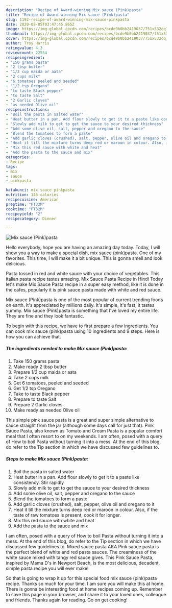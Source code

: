 ```yaml
---
description: "Recipe of Award-winning Mix sauce (Pink)pasta"
title: "Recipe of Award-winning Mix sauce (Pink)pasta"
slug: 1192-recipe-of-award-winning-mix-sauce-pinkpasta
date: 2020-08-05T03:47:45.865Z
image: https://img-global.cpcdn.com/recipes/bcde9b0bb2419037/751x532cq70/mix-sauce-pinkpasta-recipe-main-photo.jpg
thumbnail: https://img-global.cpcdn.com/recipes/bcde9b0bb2419037/751x532cq70/mix-sauce-pinkpasta-recipe-main-photo.jpg
cover: https://img-global.cpcdn.com/recipes/bcde9b0bb2419037/751x532cq70/mix-sauce-pinkpasta-recipe-main-photo.jpg
author: Troy Harris
ratingvalue: 4.3
reviewcount: 22554
recipeingredient:
- "150 grams pasta"
- "2 tbsp butter"
- "1/2 cup maida or aata"
- "2 cups milk"
- "6 tomatoes peeled and seeded"
- "1/2 tsp Oregano"
- "to taste Black pepper"
- "to taste Salt"
- "2 Garlic cloves"
- "as needed Olive oil"
recipeinstructions:
- "Boil the pasta in salted water"
- "Heat butter in a pan. Add flour slowly to get it to a paste like consistency. Stir rapidly"
- "Slowly add milk to get to get the sauce to your desired thickness"
- "Add some olive oil, salt, pepper and oregano to the sauce"
- "Blend the tomatoes to form a paste"
- "Add garlic cloves (crushed), salt, pepper, olive oil and oregano to it"
- "Heat it till the mixture turns deep red or maroon in colour. Also, if the taste of raw tomatoes is present, cook it for longer."
- "Mix this red sauce with white and heat"
- "Add the pasta to the sauce and mix"
categories:
- Recipe
tags:
- mix
- sauce
- pinkpasta

katakunci: mix sauce pinkpasta 
nutrition: 146 calories
recipecuisine: American
preptime: "PT33M"
cooktime: "PT32M"
recipeyield: "2"
recipecategory: Dinner

---
```



![Mix sauce (Pink)pasta](https://img-global.cpcdn.com/recipes/bcde9b0bb2419037/751x532cq70/mix-sauce-pinkpasta-recipe-main-photo.jpg)

Hello everybody, hope you are having an amazing day today. Today, I will show you a way to make a special dish, mix sauce (pink)pasta. One of my favorites. This time, I will make it a bit unique. This is gonna smell and look delicious.

Pasta tossed in red and white sauce with your choice of vegetables. This italian pasta recipe tastes amazing. Mix Sauce Pasta Recipe in Hindi Today let&#39;s make Mix Sauce Pasta recipe in a super easy method, like it is done in the cafes, popularly it is pink sauce pasta made with white and red sauce.

Mix sauce (Pink)pasta is one of the most popular of current trending foods on earth. It's appreciated by millions daily. It's simple, it's fast, it tastes yummy. Mix sauce (Pink)pasta is something that I've loved my entire life. They are fine and they look fantastic.


To begin with this recipe, we have to first prepare a few ingredients. You can cook mix sauce (pink)pasta using 10 ingredients and 9 steps. Here is how you can achieve that.

<!--inarticleads1-->

##### The ingredients needed to make Mix sauce (Pink)pasta:

1. Take 150 grams pasta
1. Make ready 2 tbsp butter
1. Prepare 1/2 cup maida or aata
1. Take 2 cups milk
1. Get 6 tomatoes, peeled and seeded
1. Get 1/2 tsp Oregano
1. Take to taste Black pepper
1. Prepare to taste Salt
1. Prepare 2 Garlic cloves
1. Make ready as needed Olive oil


This simple pink sauce pasta is a great and super simple alternative to sauce straight from the jar (although some days call for just that). Pink Sauce Pasta, also known as Tomato and Cream Pasta is a popular comfort meal that I often resort to on my weekends. I am often, posed with a query of How to boil Pasta without turning it into a mess. At the end of this blog, do refer to the Tip section in which we have discussed few guidelines to. 

<!--inarticleads2-->

##### Steps to make Mix sauce (Pink)pasta:

1. Boil the pasta in salted water
1. Heat butter in a pan. Add flour slowly to get it to a paste like consistency. Stir rapidly
1. Slowly add milk to get to get the sauce to your desired thickness
1. Add some olive oil, salt, pepper and oregano to the sauce
1. Blend the tomatoes to form a paste
1. Add garlic cloves (crushed), salt, pepper, olive oil and oregano to it
1. Heat it till the mixture turns deep red or maroon in colour. Also, if the taste of raw tomatoes is present, cook it for longer.
1. Mix this red sauce with white and heat
1. Add the pasta to the sauce and mix


I am often, posed with a query of How to boil Pasta without turning it into a mess. At the end of this blog, do refer to the Tip section in which we have discussed few guidelines to. Mixed sauce pasta AKA Pink sauce pasta is the perfect blend of white and red pasta sauces. The creaminess of the white sauce mixed with tangy red sauce gives. This Pink Sauce Pasta, inspired by Mama D&#39;s in Newport Beach, is the most delicious, decadent, simple pasta recipe you will ever make! 

So that is going to wrap it up for this special food mix sauce (pink)pasta recipe. Thanks so much for your time. I am sure you will make this at home. There is gonna be interesting food at home recipes coming up. Remember to save this page in your browser, and share it to your loved ones, colleague and friends. Thanks again for reading. Go on get cooking!
